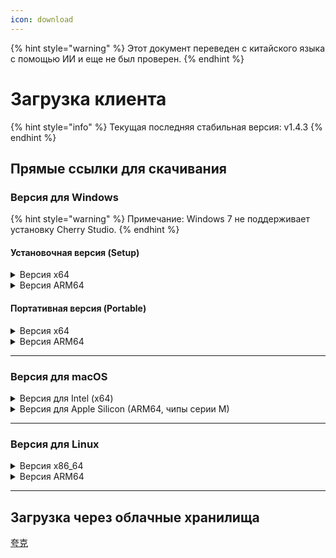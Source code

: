 ```yaml
---
icon: download
---
```


{% hint style="warning" %}
Этот документ переведен с китайского языка с помощью ИИ и еще не был проверен.
{% endhint %}

# Загрузка клиента

{% hint style="info" %}
Текущая последняя стабильная версия: v1.4.3
{% endhint %}

## Прямые ссылки для скачивания

### Версия для Windows

{% hint style="warning" %}
Примечание: Windows 7 не поддерживает установку Cherry Studio.
{% endhint %}

#### Установочная версия (Setup)

<details>

<summary>Версия x64</summary>

Основные ссылки:

【[Официальный сайт Cherry Studio](https://cherry-ai.com/download)】 【[GitHub](https://github.com/CherryHQ/cherry-studio/releases/download/v1.4.3/Cherry-Studio-1.4.3-x64-setup.exe)】

Резервные линии:

【[Линия 1](https://download-cf.ocoolai.com/https://github.com/CherryHQ/cherry-studio/releases/download/v1.4.3/Cherry-Studio-1.4.3-x64-setup.exe)】 【[Линия 2](https://download.ocoolai.com/https://github.com/CherryHQ/cherry-studio/releases/download/v1.4.3/Cherry-Studio-1.4.3-x64-setup.exe)】 【[Линия 3](https://download.ocoolai.online/https://github.com/CherryHQ/cherry-studio/releases/download/v1.4.3/Cherry-Studio-1.4.3-x64-setup.exe)】

</details>

<details>

<summary>Версия ARM64</summary>

Основные ссылки:

【[Официальный сайт Cherry Studio](https://cherry-ai.com/download)】 【[GitHub](https://github.com/CherryHQ/cherry-studio/releases/download/v1.4.3/Cherry-Studio-1.4.3-arm64-setup.exe)】

Резервные линии:

【[Линия 1](https://download-cf.ocoolai.com/https://github.com/CherryHQ/cherry-studio/releases/download/v1.4.3/Cherry-Studio-1.4.3-arm64-setup.exe)】 【[Линия 2](https://download.ocoolai.com/https://github.com/CherryHQ/cherry-studio/releases/download/v1.4.3/Cherry-Studio-1.4.3-arm64-setup.exe)】 【[Линия 3](https://download.ocoolai.online/https://github.com/CherryHQ/cherry-studio/releases/download/v1.4.3/Cherry-Studio-1.4.3-arm64-setup.exe)】

</details>

#### Портативная версия (Portable)

<details>

<summary>Версия x64</summary>

Основные ссылки:

【[Официальный сайт Cherry Studio](https://cherry-ai.com/download)】 【[GitHub](https://github.com/CherryHQ/cherry-studio/releases/download/v1.4.3/Cherry-Studio-1.4.3-x64-portable.exe)】

Резервные линии:

【[Линия 1](https://download-cf.ocoolai.com/https://github.com/CherryHQ/cherry-studio/releases/download/v1.4.3/Cherry-Studio-1.4.3-x64-portable.exe)】 【[Линия 2](https://download.ocoolai.com/https://github.com/CherryHQ/cherry-studio/releases/download/v1.4.3/Cherry-Studio-1.4.3-x64-portable.exe)】 【[Линия 3](https://download.ocoolai.online/https://github.com/CherryHQ/cherry-studio/releases/download/v1.4.3/Cherry-Studio-1.4.3-x64-portable.exe)】

</details>

<details>

<summary>Версия ARM64</summary>

Основные ссылки:

【[Официальный сайт Cherry Studio](https://cherry-ai.com/download)】 【[GitHub](https://github.com/CherryHQ/cherry-studio/releases/download/v1.4.3/Cherry-Studio-1.4.3-arm64-portable.exe)】

Резервные линии:

【[Линия 1](https://download-cf.ocoolai.com/https://github.com/CherryHQ/cherry-studio/releases/download/v1.4.3/Cherry-Studio-1.4.3-arm64-portable.exe)】 【[Линия 2](https://download.ocoolai.com/https://github.com/CherryHQ/cherry-studio/releases/download/v1.4.3/Cherry-Studio-1.4.3-arm64-portable.exe)】 【[Линия 3](https://download.ocoolai.online/https://github.com/CherryHQ/cherry-studio/releases/download/v1.4.3/Cherry-Studio-1.4.3-arm64-portable.exe)】

</details>

***

### Версия для macOS

<details>

<summary>Версия для Intel (x64)</summary>

Основные ссылки:

【[Официальный сайт Cherry Studio](https://cherry-ai.com/download)】 【[GitHub](https://github.com/CherryHQ/cherry-studio/releases/download/v1.4.3/Cherry-Studio-1.4.3-x64.dmg)】

Резервные линии:

【[Линия 1](https://download-cf.ocoolai.com/https://github.com/CherryHQ/ccherry-studio/releases/download/v1.4.3/Cherry-Studio-1.4.3-x64.dmg)】 【[Линия 2](https://download.ocoolai.com/https://github.com/CherryHQ/cherry-studio/releases/download/v1.4.3/Cherry-Studio-1.4.3-x64.dmg)】 【[Линия 3](https://download.ocoolai.online/https://github.com/CherryHQ/cherry-studio/releases/download/v1.4.3/Cherry-Studio-1.4.3-x64.dmg)】

</details>

<details>

<summary>Версия для Apple Silicon (ARM64, чипы серии M)</summary>

Основные ссылки:

【[Официальный сайт Cherry Studio](https://cherry-ai.com/download)】 【[GitHub](https://github.com/CherryHQ/cherry-studio/releases/download/v1.4.3/Cherry-Studio-1.4.3-arm64.dmg)】

Резервные линии:

【[Линия 1](https://download-cf.ocoolai.com/https://github.com/CherryHQ/cherry-studio/releases/download/v1.4.3/Cherry-Studio-1.4.3-arm64.dmg)】 【[Линия 2](https://download.ocoolai.com/https://github.com/CherryHQ/cherry-studio/releases/download/v1.4.3/Cherry-Studio-1.4.3-arm64.dmg)】 【[Линия 3](https://download.ocoolai.online/https://github.com/CherryHQ/cherry-studio/releases/download/v1.4.3/Cherry-Studio-1.4.3-arm64.dmg)】

</details>

***

### Версия для Linux

<details>

<summary>Версия x86_64</summary>

Основные ссылки:

【[Официальный сайт Cherry Studio](https://cherry-ai.com/download)】 【[GitHub](https://github.com/CherryHQ/cherry-studio/releases/download/v1.4.3/Cherry-Studio-1.4.3-x86_64.AppImage)】

Резервные линии:

【[Линия 1](https://download-cf.ocoolai.com/https://github.com/CherryHQ/cherry-studio/releases/download/v1.4.3/Cherry-Studio-1.4.3-x86_64.AppImage)】 【[Линия 2](https://download.ocoolai.com/https://github.com/CherryHQ/cherry-studio/releases/download/v1.4.3/Cherry-Studio-1.4.3-x86_64.AppImage)】 【[Линия 3](https://download.ocoolai.online/https://github.com/CherryHQ/cherry-studio/releases/download/v1.4.3/Cherry-Studio-1.4.3-x86_64.AppImage)】

</details>

<details>

<summary>Версия ARM64</summary>

Основные ссылки:

【[Официальный сайт Cherry Studio](https://cherry-ai.com/download)】 【[GitHub](https://github.com/CherryHQ/cherry-studio/releases/download/v1.4.3/Cherry-Studio-1.4.3-arm64.AppImage)】

Резервные линии:

【[Линия 1](https://download-cf.ocoolai.com/https://github.com/CherryHQ/cherry-studio/releases/download/v1.4.3/Cherry-Studio-1.4.3-arm64.AppImage)】 【[Линия 2](https://download.ocoolai.com/https://github.com/CherryHQ/cherry-studio/releases/download/v1.4.3/Cherry-Studio-1.4.3-arm64.AppImage)】 【[Линия 3](https://download.ocoolai.online/https://github.com/CherryHQ/cherry-studio/releases/download/v1.4.3/Cherry-Studio-1.4.3-arm64-AppImage)】

</details>

***

## Загрузка через облачные хранилища

[夸克](https://pan.quark.cn/s/c8533a1ec63e#/list/share)